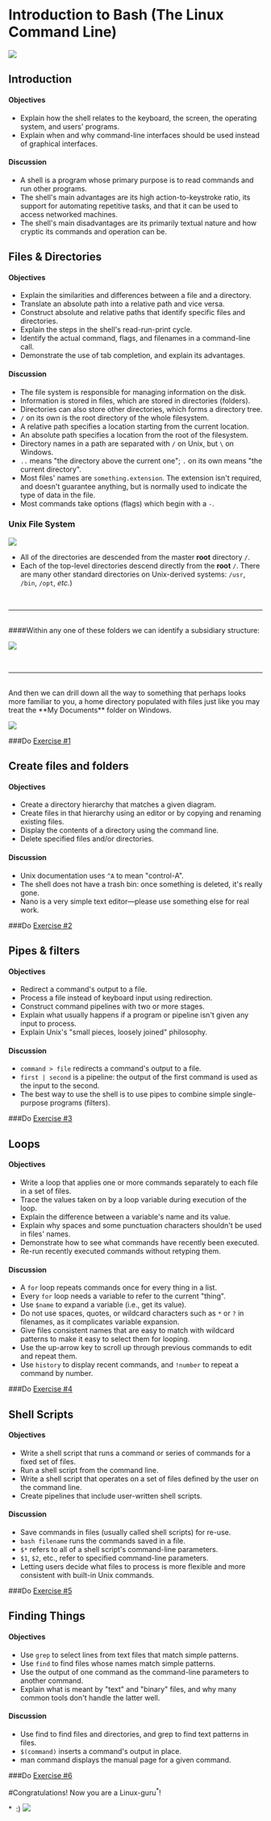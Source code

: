 # Introduction to Bash (The Linux Command Line)

![](./img/dilbert-1486.strip.gif)

## Introduction
#### Objectives
-   Explain how the shell relates to the keyboard, the screen, the operating system, and users' programs.
-   Explain when and why command-line interfaces should be used instead of graphical interfaces.

#### Discussion
-   A shell is a program whose primary purpose is to read commands and run other programs.
-   The shell's main advantages are its high action-to-keystroke ratio, its support for automating repetitive tasks, and that it can be used to access networked machines.
-   The shell's main disadvantages are its primarily textual nature and how cryptic its commands and operation can be.


## Files & Directories
#### Objectives

-   Explain the similarities and differences between a file and a directory.
-   Translate an absolute path into a relative path and vice versa.
-   Construct absolute and relative paths that identify specific files and directories.
-   Explain the steps in the shell's read-run-print cycle.
-   Identify the actual command, flags, and filenames in a command-line call.
-   Demonstrate the use of tab completion, and explain its advantages.

#### Discussion

-   The file system is responsible for managing information on the disk.
-   Information is stored in files, which are stored in directories (folders).
-   Directories can also store other directories, which forms a directory tree.
-   `/` on its own is the root directory of the whole filesystem.
-   A relative path specifies a location starting from the current location.
-   An absolute path specifies a location from the root of the filesystem.
-   Directory names in a path are separated with `/` on Unix, but `\` on Windows.
-   `..` means "the directory above the current one"; `.` on its own means "the current directory".
-   Most files' names are `something.extension`. The extension isn't required, and doesn't guarantee anything, but is normally used to indicate the type of data in the file.
-   Most commands take options (flags) which begin with a `-`.


### Unix File System

![](./img/file-system-01.png)

* All of the directories are descended from the master **root** directory `/`.
* Each of the top-level directories descend directly from the **root** `/`. There are many other standard directories on Unix-derived systems: `/usr`, `/bin`, `/opt`, *etc.*)

<br>

---

<br>
####Within any one of these folders we can identify a subsidiary structure:

![](./img/file-system-02.png)

<br>


---

<br>
And then we can drill down all the way to something that perhaps looks more familiar to you, a home directory populated with files just like you may treat the **My Documents** folder on Windows.

![](./img/file-system-03.png)

###Do [Exercise #1](./ex1.html)

## Create files and folders
#### Objectives

-   Create a directory hierarchy that matches a given diagram.
-   Create files in that hierarchy using an editor or by copying and renaming existing files.
-   Display the contents of a directory using the command line.
-   Delete specified files and/or directories.

#### Discussion

-   Unix documentation uses `^A` to mean "control-A".
-   The shell does not have a trash bin: once something is deleted, it's really gone.
-   Nano is a very simple text editor—please use something else for real work.

###Do [Exercise #2](./ex2.html)

## Pipes & filters
#### Objectives
-   Redirect a command's output to a file.
-   Process a file instead of keyboard input using redirection.
-   Construct command pipelines with two or more stages.
-   Explain what usually happens if a program or pipeline isn't given any input to process.
-   Explain Unix's "small pieces, loosely joined" philosophy.

#### Discussion

-   `command > file` redirects a command's output to a file.
-   `first | second` is a pipeline: the output of the first command is used as the input to the second.
-   The best way to use the shell is to use pipes to combine simple single-purpose programs (filters).

###Do [Exercise #3](./ex3.html)

## Loops
#### Objectives
-   Write a loop that applies one or more commands separately to each file in a set of files.
-   Trace the values taken on by a loop variable during execution of the loop.
-   Explain the difference between a variable's name and its value.
-   Explain why spaces and some punctuation characters shouldn't be used in files' names.
-   Demonstrate how to see what commands have recently been executed.
-   Re-run recently executed commands without retyping them.

#### Discussion

-   A `for` loop repeats commands once for every thing in a list.
-   Every `for` loop needs a variable to refer to the current "thing".
-   Use `$name` to expand a variable (i.e., get its value).
-   Do not use spaces, quotes, or wildcard characters such as `*` or `?` in filenames, as it complicates variable expansion.
-   Give files consistent names that are easy to match with wildcard patterns to make it easy to select them for looping.
-   Use the up-arrow key to scroll up through previous commands to edit and repeat them.
-   Use `history` to display recent commands, and `!number` to repeat a command by number.

###Do [Exercise #4](./ex4.html)

## Shell Scripts
#### Objectives
-   Write a shell script that runs a command or series of commands for a fixed set of files.
-   Run a shell script from the command line.
-   Write a shell script that operates on a set of files defined by the user on the command line.
-   Create pipelines that include user-written shell scripts.

#### Discussion

-   Save commands in files (usually called shell scripts) for re-use.
-   `bash filename` runs the commands saved in a file.
-   `$*` refers to all of a shell script's command-line parameters.
-   `$1`, `$2`, etc., refer to specified command-line parameters.
-   Letting users decide what files to process is more flexible and more consistent with built-in Unix commands.

###Do [Exercise #5](./ex5.html)

## Finding Things
#### Objectives
-   Use `grep` to select lines from text files that match simple patterns.
-   Use `find` to find files whose names match simple patterns.
-   Use the output of one command as the command-line parameters to another command.
-   Explain what is meant by "text" and "binary" files, and why many common tools don't handle the latter well.

#### Discussion

-   Use find to find files and directories, and grep to find text patterns in files.
-   `$(command)` inserts a command's output in place.
-   man command displays the manual page for a given command.

###Do [Exercise #6](./ex6.html)

#Congratulations! Now you are a Linux-guru<sup>*</sup>!

*&nbsp; :)
![](./img/xkcd-cautionary.png)
